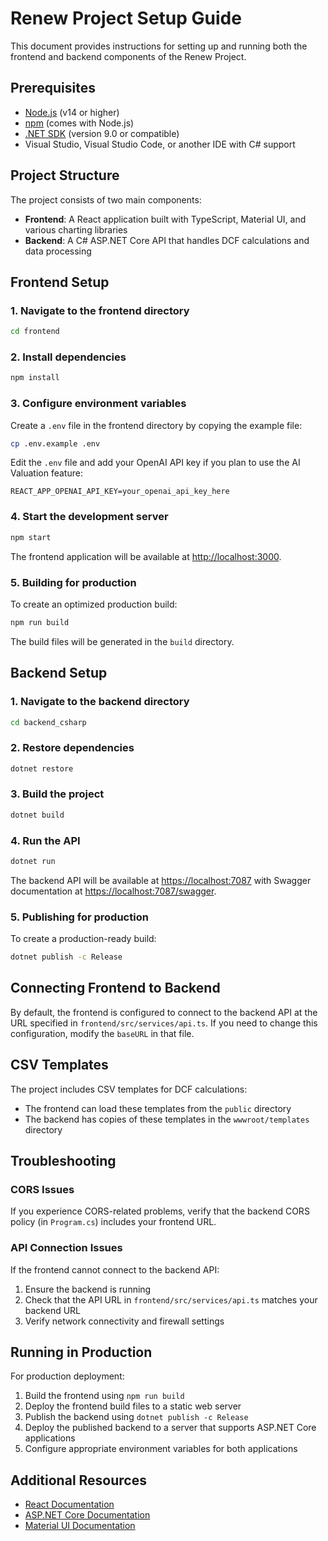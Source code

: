 # Renew Project Setup Guide

This document provides instructions for setting up and running both the frontend and backend components of the Renew Project.

## Prerequisites

- [Node.js](https://nodejs.org/) (v14 or higher)
- [npm](https://www.npmjs.com/) (comes with Node.js)
- [.NET SDK](https://dotnet.microsoft.com/download) (version 9.0 or compatible)
- Visual Studio, Visual Studio Code, or another IDE with C# support

## Project Structure

The project consists of two main components:

- **Frontend**: A React application built with TypeScript, Material UI, and various charting libraries
- **Backend**: A C# ASP.NET Core API that handles DCF calculations and data processing

## Frontend Setup

### 1. Navigate to the frontend directory

```bash
cd frontend
```

### 2. Install dependencies

```bash
npm install
```

### 3. Configure environment variables

Create a `.env` file in the frontend directory by copying the example file:

```bash
cp .env.example .env
```

Edit the `.env` file and add your OpenAI API key if you plan to use the AI Valuation feature:

```
REACT_APP_OPENAI_API_KEY=your_openai_api_key_here
```

### 4. Start the development server

```bash
npm start
```

The frontend application will be available at [http://localhost:3000](http://localhost:3000).

### 5. Building for production

To create an optimized production build:

```bash
npm run build
```

The build files will be generated in the `build` directory.

## Backend Setup

### 1. Navigate to the backend directory

```bash
cd backend_csharp
```

### 2. Restore dependencies

```bash
dotnet restore
```

### 3. Build the project

```bash
dotnet build
```

### 4. Run the API

```bash
dotnet run
```

The backend API will be available at [https://localhost:7087](https://localhost:7087) with Swagger documentation at [https://localhost:7087/swagger](https://localhost:7087/swagger).

### 5. Publishing for production

To create a production-ready build:

```bash
dotnet publish -c Release
```

## Connecting Frontend to Backend

By default, the frontend is configured to connect to the backend API at the URL specified in `frontend/src/services/api.ts`. If you need to change this configuration, modify the `baseURL` in that file.

## CSV Templates

The project includes CSV templates for DCF calculations:

- The frontend can load these templates from the `public` directory
- The backend has copies of these templates in the `wwwroot/templates` directory

## Troubleshooting

### CORS Issues

If you experience CORS-related problems, verify that the backend CORS policy (in `Program.cs`) includes your frontend URL.

### API Connection Issues

If the frontend cannot connect to the backend API:
1. Ensure the backend is running
2. Check that the API URL in `frontend/src/services/api.ts` matches your backend URL
3. Verify network connectivity and firewall settings

## Running in Production

For production deployment:

1. Build the frontend using `npm run build`
2. Deploy the frontend build files to a static web server
3. Publish the backend using `dotnet publish -c Release`
4. Deploy the published backend to a server that supports ASP.NET Core applications
5. Configure appropriate environment variables for both applications

## Additional Resources

- [React Documentation](https://reactjs.org/docs/getting-started.html)
- [ASP.NET Core Documentation](https://docs.microsoft.com/en-us/aspnet/core/?view=aspnetcore-7.0)
- [Material UI Documentation](https://mui.com/getting-started/usage/) 